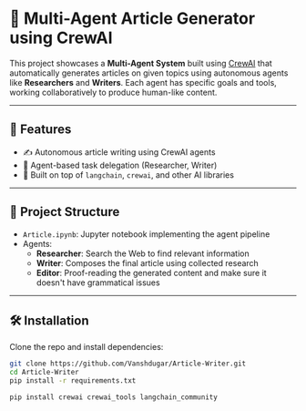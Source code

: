 # 🧠 Multi-Agent Article Generator using CrewAI

This project showcases a **Multi-Agent System** built using [CrewAI](https://docs.crewai.com/) that automatically generates articles on given topics using autonomous agents like **Researchers** and **Writers**. Each agent has specific goals and tools, working collaboratively to produce human-like content.

---

## 🚀 Features

- ✍️ Autonomous article writing using CrewAI agents
- 🧠 Agent-based task delegation (Researcher, Writer)
- 🔗 Built on top of `langchain`, `crewai`, and other AI libraries

---

## 📁 Project Structure

- `Article.ipynb`: Jupyter notebook implementing the agent pipeline
- Agents:
  - **Researcher**: Search the Web to find relevant information
  - **Writer**: Composes the final article using collected research
  - **Editor**: Proof-reading the generated content and make sure it doesn't have grammatical issues

---

## 🛠️ Installation

Clone the repo and install dependencies:

```bash
git clone https://github.com/Vanshdugar/Article-Writer.git
cd Article-Writer
pip install -r requirements.txt
```


```bash
pip install crewai crewai_tools langchain_community
